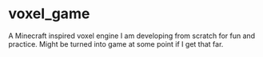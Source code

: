 # voxel_game

A Minecraft inspired voxel engine I am developing from scratch for fun and practice.
Might be turned into game at some point if I get that far.

